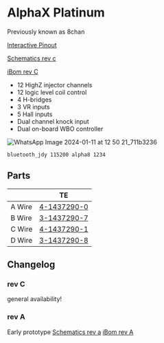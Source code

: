 # AlphaX Platinum

Previously known as 8chan

[Interactive Pinout](https://rusefi.com/docs/pinouts/hellen/alphax-platinum/)

[Schematics rev c](https://github.com/rusefi/alphax-8chan/raw/main/boards/alphax_8ch-a/board/alphax_8ch-c-schematic.pdf)

[iBom rev C](https://rusefi.com/docs/ibom/alphax_8ch-c-ibom.html)

* 12 HighZ injector channels
* 12 logic level coil control
* 4 H-bridges
* 3 VR inputs
* 5 Hall inputs
* Dual channel knock input
* Dual on-board WBO controller

![WhatsApp Image 2024-01-11 at 12 50 21_711b3236](https://github.com/rusefi/rusefi/assets/48498823/5ddf9953-7b37-43dc-b920-24e7b9515a97)

``bluetooth_jdy 115200 alpha8 1234``

## Parts

|   |  TE |  
|---|---|
|A Wire    | [4-1437290-0](https://www.te.com/usa-en/product-4-1437290-0.html)  |
|B Wire   | [3-1437290-7](https://www.te.com/usa-en/product-3-1437290-7.html)  |
|C Wire   |[4-1437290-1](https://www.te.com/usa-en/product-4-1437290-1.html)   |
|D Wire   | [3-1437290-8](https://www.te.com/usa-en/product-3-1437290-8.html)  |

## Changelog

### rev C

general availability!

### rev A

Early prototype [Schematics rev a](https://github.com/rusefi/alphax-8chan/raw/main/boards/alphax_8ch-a/board/alphax_8ch-a-schematic.pdf) [iBom rev A](https://rusefi.com/docs/ibom/alphax_8ch-a-ibom.html)
